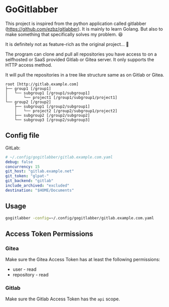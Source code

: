 # GoGitlabber

This project is inspired from the python application called gitlabber (https://github.com/ezbz/gitlabber).
It is mainly to learn Golang. But also to make something that specifically solves my problem. 😆

It is definitely not as feature-rich as the original project... 😬

The program can clone and pull all repositories you have access to on a selfhosted or SaaS provided Gitlab or Gitea
server.
It only supports the HTTP access method.

It will pull the repositories in a tree like structure same as on Gitlab or Gitea.

```
root [http://gitlab.example.com]
├── group1 [/group1]
│   └── subgroup1 [/group1/subgroup1]
│       └── project1 [/group1/subgroup1/project1]
└── group2 [/group2]
    ├── subgroup1 [/group2/subgroup1]
    │   └── project2 [/group2/subgroup1/project2]
    ├── subgroup2 [/group2/subgroup2]
    └── subgroup3 [/group2/subgroup3]
```

## Config file

GitLab:

```yaml
# ~/.config/gogitlabber/gitlab.example.com.yaml
debug: false
concurrency: 15
git_host: "gitlab.example.net"
git_token: "glpat-"
git_backend: "gitlab"
include_archived: "excluded"
destination: "$HOME/Documents"
```


## Usage

```bash
gogitlabber -config=~/.config/gogitlabber/gitlab.example.com.yaml
```


## Access Token Permissions

### Gitea

Make sure the Gitea Access Token has at least the following permissions:
- user - read
- repository - read

### Gitlab

Make sure the Gitlab Access Token has the `api` scope.
